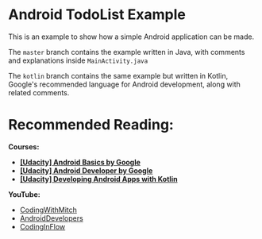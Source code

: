# Android TodoList Example

This is an example to show how a simple Android application can be made.

The `master` branch contains the example written in Java, with comments and explanations inside `MainActivity.java`

The `kotlin` branch contains the same example but written in Kotlin, Google's recommended language for Android development, along with related comments.

# Recommended Reading:

**Courses:**
* [**[Udacity] Android Basics by Google**](https://www.udacity.com/course/android-basics-nanodegree-by-google--nd803)
* [**[Udacity] Android Developer by Google**](https://www.udacity.com/course/android-developer-nanodegree-by-google--nd801)
* [**[Udacity] Developing Android Apps with Kotlin**](https://www.udacity.com/course/developing-android-apps-with-kotlin--ud9012)

**YouTube:**
* [CodingWithMitch](https://www.youtube.com/channel/UCoNZZLhPuuRteu02rh7bzsw)
* [AndroidDevelopers](https://www.youtube.com/user/androiddevelopers)
* [CodingInFlow](https://www.youtube.com/channel/UC_Fh8kvtkVPkeihBs42jGcA)